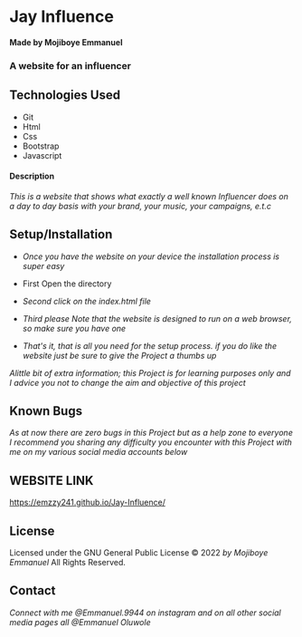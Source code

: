 # Jay Influence

#### Made by Mojiboye Emmanuel

### A website for an influencer

## Technologies Used
* Git
* Html
* Css
* Bootstrap
* Javascript

#### Description
_This is a website that shows what exactly a well known Influencer does on a day to day basis with your brand, your music, your campaigns, e.t.c_

## Setup/Installation
* _Once you have the website on your device the installation process is super easy_

* First Open the directory
* _Second click on the index.html file_
* _Third please Note that the website is designed to run on a web browser, so make sure you have one_
* _That's it, that is all you need for the setup process. if you do like the website just be sure to give the Project a thumbs up_

_Alittle bit of extra information; this Project is for learning purposes only and I advice you not to change the aim and objective of this project_

## Known Bugs
_As at now there are zero bugs in this Project but as a help zone to everyone I recommend you sharing any difficulty you encounter with this Project with me on my various social media accounts below_

## WEBSITE LINK
https://emzzy241.github.io/Jay-Influence/

## License 
Licensed under the GNU General Public License 
© 2022 _by Mojiboye Emmanuel_ All Rights Reserved.

## Contact
_Connect with me @Emmanuel.9944 on instagram and on all other social media pages all @Emmanuel Oluwole_